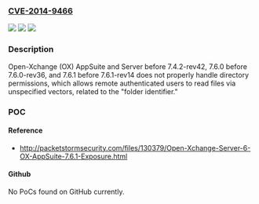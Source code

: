 ### [CVE-2014-9466](https://cve.mitre.org/cgi-bin/cvename.cgi?name=CVE-2014-9466)
![](https://img.shields.io/static/v1?label=Product&message=n%2Fa&color=blue)
![](https://img.shields.io/static/v1?label=Version&message=n%2Fa&color=blue)
![](https://img.shields.io/static/v1?label=Vulnerability&message=n%2Fa&color=brighgreen)

### Description

Open-Xchange (OX) AppSuite and Server before 7.4.2-rev42, 7.6.0 before 7.6.0-rev36, and 7.6.1 before 7.6.1-rev14 does not properly handle directory permissions, which allows remote authenticated users to read files via unspecified vectors, related to the "folder identifier."

### POC

#### Reference
- http://packetstormsecurity.com/files/130379/Open-Xchange-Server-6-OX-AppSuite-7.6.1-Exposure.html

#### Github
No PoCs found on GitHub currently.

